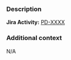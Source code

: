 ### Description
<!-- Please insert your description here and provide info about the "what" this PR is solving -->

**Jira Activity:** [PD-XXXX](https://{your-company-domain}/browse/PD-XXXX)

### Additional context
<!-- e.g. is there anything you'd like reviewers to focus on? -->
N/A